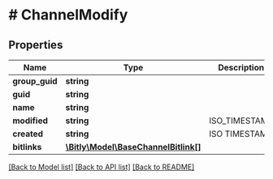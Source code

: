 # # ChannelModify

## Properties

Name | Type | Description | Notes
------------ | ------------- | ------------- | -------------
**group_guid** | **string** |  | [optional]
**guid** | **string** |  | [optional]
**name** | **string** |  | [optional]
**modified** | **string** | ISO_TIMESTAMP | [optional]
**created** | **string** | ISO TIMESTAMP | [optional]
**bitlinks** | [**\Bitly\Model\BaseChannelBitlink[]**](BaseChannelBitlink.md) |  | [optional]

[[Back to Model list]](../../README.md#models) [[Back to API list]](../../README.md#endpoints) [[Back to README]](../../README.md)
